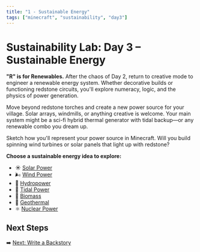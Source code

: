 ```yaml
---
title: "1 - Sustainable Energy"
tags: ["minecraft", "sustainability", "day3"]
---
```


# Sustainability Lab: Day 3 – Sustainable Energy

**"R" is for Renewables.** After the chaos of Day 2, return to creative mode to engineer a renewable energy system. Whether decorative builds or functioning redstone circuits, you'll explore numeracy, logic, and the physics of power generation.

Move beyond redstone torches and create a new power source for your village. Solar arrays, windmills, or anything creative is welcome. Your main system might be a sci-fi hybrid thermal generator with tidal backup—or any renewable combo you dream up.

Sketch how you'll represent your power source in Minecraft. Will you build spinning wind turbines or solar panels that light up with redstone?

**Choose a sustainable energy idea to explore:**

- ☀️ [Solar Power](/sustainability_lab/Day-3/02_solar)
- 🌬️ [Wind Power](/sustainability_lab/Day-3/03_wind)
- 🌊 [Hydropower](/sustainability_lab/Day-3/04_hydro)
- 🐋 [Tidal Power](/sustainability_lab/Day-3/08_tidal)
- 🌱 [Biomass](/sustainability_lab/Day-3/05_biomass)
- 🌋 [Geothermal](/sustainability_lab/Day-3/06_geothermal)
- ⚛️ [Nuclear Power](/sustainability_lab/Day-3/07_nuclear)

## Next Steps

➡️ [Next: Write a Backstory](/sustainability_lab/Day-3/01_backstory)
